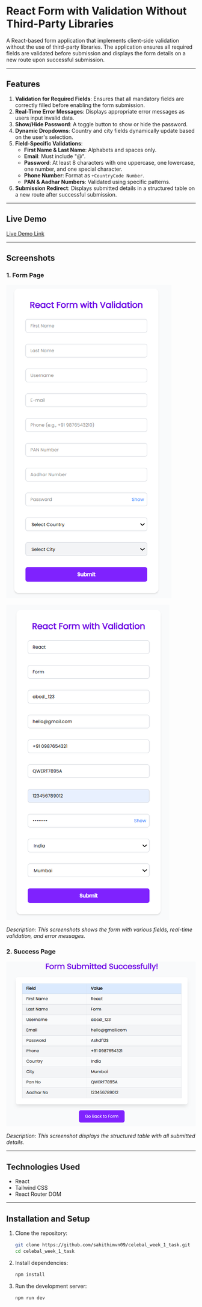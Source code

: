 # React Form with Validation Without Third-Party Libraries

A React-based form application that implements client-side validation without the use of third-party libraries. The application ensures all required fields are validated before submission and displays the form details on a new route upon successful submission.

---

## Features

1. **Validation for Required Fields**: Ensures that all mandatory fields are correctly filled before enabling the form submission.
2. **Real-Time Error Messages**: Displays appropriate error messages as users input invalid data.
3. **Show/Hide Password**: A toggle button to show or hide the password.
4. **Dynamic Dropdowns**: Country and city fields dynamically update based on the user's selection.
5. **Field-Specific Validations**:
   - **First Name & Last Name**: Alphabets and spaces only.
   - **Email**: Must include "@".
   - **Password**: At least 8 characters with one uppercase, one lowercase, one number, and one special character.
   - **Phone Number**: Format as `+CountryCode Number`.
   - **PAN & Aadhar Numbers**: Validated using specific patterns.
6. **Submission Redirect**: Displays submitted details in a structured table on a new route after successful submission.

---

## Live Demo

[Live Demo Link](https://sahithimvn09.github.io/celebal_week_1_task/) 

---

## Screenshots

### 1. Form Page
![Form_Page_1](https://github.com/sahithimvn09/celebal_week_1_task/blob/fe0361c521b1348979ded3a554724f94a1c5e83e/Screenshot%202025-06-08%20175018.png)

![Form_Page_2](https://github.com/sahithimvn09/celebal_week_1_task/blob/fe0361c521b1348979ded3a554724f94a1c5e83e/Screenshot%202025-06-08%20174517.png)

*Description: This screenshots shows the form with various fields, real-time validation, and error messages.*

### 2. Success Page
![Success_Page](https://github.com/sahithimvn09/celebal_week_1_task/blob/fe0361c521b1348979ded3a554724f94a1c5e83e/Screenshot%202025-06-08%20174625.png)  

*Description: This screenshot displays the structured table with all submitted details.*

---

## Technologies Used

- React
- Tailwind CSS
- React Router DOM

---

## Installation and Setup

1. Clone the repository:
   ```bash
   git clone https://github.com/sahithimvn09/celebal_week_1_task.git
   cd celebal_week_1_task
2. Install dependencies:
    ```bash
    npm install
3. Run the development server:
    ```bash
    npm run dev

